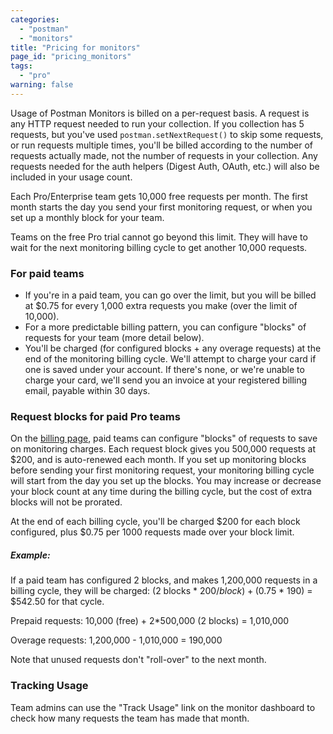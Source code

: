 ```yaml
---
categories:
  - "postman"
  - "monitors"
title: "Pricing for monitors"
page_id: "pricing_monitors"
tags: 
  - "pro"
warning: false
---
```


Usage of Postman Monitors is billed on a per-request basis. A request is any HTTP request needed to run your collection. If you collection has 5 requests, but you've used `postman.setNextRequest()` to skip some requests, or run requests multiple times, you'll be billed according to the number of requests actually made, not the number of requests in your collection. Any requests needed for the auth helpers (Digest Auth, OAuth, etc.) will also be included in your usage count.

Each Pro/Enterprise team gets 10,000 free requests per month. The first month starts the day you send your first monitoring request, or when you set up a monthly block for your team.

Teams on the free Pro trial cannot go beyond this limit. They will have to wait for the next monitoring billing cycle to get another 10,000 requests.

### For paid teams

*   If you're in a paid team, you can go over the limit, but you will be billed at $0.75 for every 1,000 extra requests you make (over the limit of 10,000).
*   For a more predictable billing pattern, you can configure "blocks" of requests for your team (more detail below).
*   You'll be charged (for configured blocks + any overage requests) at the end of the monitoring billing cycle. We'll attempt to charge your card if one is saved under your account. If there's none, or we're unable to charge your card, we'll send you an invoice at your registered billing email, payable within 30 days.

### Request blocks for paid Pro teams

On the [billing page](https://app.getpostman.com/pay/billing), paid teams can configure "blocks" of requests to save on monitoring charges. Each request block gives you 500,000 requests at $200, and is auto-renewed each month. If you set up monitoring blocks before sending your first monitoring request, your monitoring billing cycle will start from the day you set up the blocks. You may increase or decrease your block count at any time during the billing cycle, but the cost of extra blocks will not be prorated.

At the end of each billing cycle, you'll be charged $200 for each block configured, plus $0.75 per 1000 requests made over your block limit.

##### **Example:**

If a paid team has configured 2 blocks, and makes 1,200,000 requests in a billing cycle, they will be charged: (2 blocks * $200/block) + ($0.75 * 190) = $542.50 for that cycle.

Prepaid requests: 10,000 (free) + 2*500,000 (2 blocks) = 1,010,000

Overage requests: 1,200,000 - 1,010,000 = 190,000

Note that unused requests don't "roll-over" to the next month.

### Tracking Usage

Team admins can use the "Track Usage" link on the monitor dashboard to check how many requests the team has made that month.
